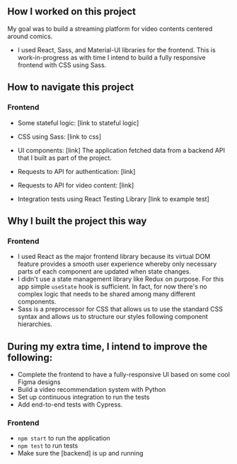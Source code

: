 ## How I worked on this project

My goal was to build a streaming platform for video contents centered around comics.

- I used React, Sass, and Material-UI libraries for the frontend. This is work-in-progress as with time I intend to build a fully responsive frontend with CSS using Sass.

## How to navigate this project

### Frontend

- Some stateful logic: [link to stateful logic]
- CSS using Sass: [link to css]
- UI components: [link]
  The application fetched data from a backend API that I built as part of the project.
- Requests to API for authentication: [link]
- Requests to API for video content: [link]

- Integration tests using React Testing Library [link to example test]

## Why I built the project this way

### Frontend

- I used React as the major frontend library because its virtual DOM feature provides a smooth user experience whereby only necessary parts of each component are updated when state changes.
- I didn't use a state management library like Redux on purpose. For this app simple `useState` hook is sufficient. In fact, for now there's no complex logic that needs to be shared among many different components.
- Sass is a preprocessor for CSS that allows us to use the standard CSS syntax and allows us to structure our styles following component hierarchies.

## During my extra time, I intend to improve the following:

- Complete the frontend to have a fully-responsive UI based on some cool Figma designs
- Build a video recommendation system with Python
- Set up continuous integration to run the tests
- Add end-to-end tests with Cypress.

### Frontend

- `npm start` to run the application
- `npm test` to run tests
- Make sure the [backend] is up and running
